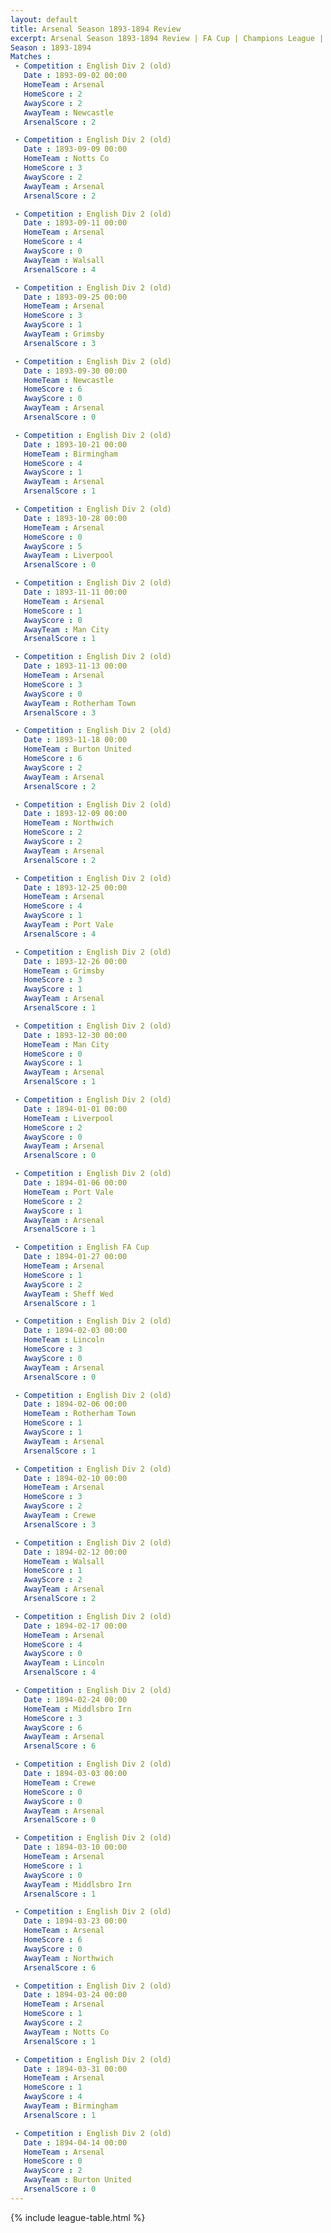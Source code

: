 ```yaml
---
layout: default
title: Arsenal Season 1893-1894 Review
excerpt: Arsenal Season 1893-1894 Review | FA Cup | Champions League | League Cup 
Season : 1893-1894
Matches :
 - Competition : English Div 2 (old)
   Date : 1893-09-02 00:00
   HomeTeam : Arsenal
   HomeScore : 2
   AwayScore : 2
   AwayTeam : Newcastle
   ArsenalScore : 2

 - Competition : English Div 2 (old)
   Date : 1893-09-09 00:00
   HomeTeam : Notts Co
   HomeScore : 3
   AwayScore : 2
   AwayTeam : Arsenal
   ArsenalScore : 2

 - Competition : English Div 2 (old)
   Date : 1893-09-11 00:00
   HomeTeam : Arsenal
   HomeScore : 4
   AwayScore : 0
   AwayTeam : Walsall
   ArsenalScore : 4

 - Competition : English Div 2 (old)
   Date : 1893-09-25 00:00
   HomeTeam : Arsenal
   HomeScore : 3
   AwayScore : 1
   AwayTeam : Grimsby
   ArsenalScore : 3

 - Competition : English Div 2 (old)
   Date : 1893-09-30 00:00
   HomeTeam : Newcastle
   HomeScore : 6
   AwayScore : 0
   AwayTeam : Arsenal
   ArsenalScore : 0

 - Competition : English Div 2 (old)
   Date : 1893-10-21 00:00
   HomeTeam : Birmingham
   HomeScore : 4
   AwayScore : 1
   AwayTeam : Arsenal
   ArsenalScore : 1

 - Competition : English Div 2 (old)
   Date : 1893-10-28 00:00
   HomeTeam : Arsenal
   HomeScore : 0
   AwayScore : 5
   AwayTeam : Liverpool
   ArsenalScore : 0

 - Competition : English Div 2 (old)
   Date : 1893-11-11 00:00
   HomeTeam : Arsenal
   HomeScore : 1
   AwayScore : 0
   AwayTeam : Man City
   ArsenalScore : 1

 - Competition : English Div 2 (old)
   Date : 1893-11-13 00:00
   HomeTeam : Arsenal
   HomeScore : 3
   AwayScore : 0
   AwayTeam : Rotherham Town
   ArsenalScore : 3

 - Competition : English Div 2 (old)
   Date : 1893-11-18 00:00
   HomeTeam : Burton United
   HomeScore : 6
   AwayScore : 2
   AwayTeam : Arsenal
   ArsenalScore : 2

 - Competition : English Div 2 (old)
   Date : 1893-12-09 00:00
   HomeTeam : Northwich
   HomeScore : 2
   AwayScore : 2
   AwayTeam : Arsenal
   ArsenalScore : 2

 - Competition : English Div 2 (old)
   Date : 1893-12-25 00:00
   HomeTeam : Arsenal
   HomeScore : 4
   AwayScore : 1
   AwayTeam : Port Vale
   ArsenalScore : 4

 - Competition : English Div 2 (old)
   Date : 1893-12-26 00:00
   HomeTeam : Grimsby
   HomeScore : 3
   AwayScore : 1
   AwayTeam : Arsenal
   ArsenalScore : 1

 - Competition : English Div 2 (old)
   Date : 1893-12-30 00:00
   HomeTeam : Man City
   HomeScore : 0
   AwayScore : 1
   AwayTeam : Arsenal
   ArsenalScore : 1

 - Competition : English Div 2 (old)
   Date : 1894-01-01 00:00
   HomeTeam : Liverpool
   HomeScore : 2
   AwayScore : 0
   AwayTeam : Arsenal
   ArsenalScore : 0

 - Competition : English Div 2 (old)
   Date : 1894-01-06 00:00
   HomeTeam : Port Vale
   HomeScore : 2
   AwayScore : 1
   AwayTeam : Arsenal
   ArsenalScore : 1

 - Competition : English FA Cup
   Date : 1894-01-27 00:00
   HomeTeam : Arsenal
   HomeScore : 1
   AwayScore : 2
   AwayTeam : Sheff Wed
   ArsenalScore : 1

 - Competition : English Div 2 (old)
   Date : 1894-02-03 00:00
   HomeTeam : Lincoln
   HomeScore : 3
   AwayScore : 0
   AwayTeam : Arsenal
   ArsenalScore : 0

 - Competition : English Div 2 (old)
   Date : 1894-02-06 00:00
   HomeTeam : Rotherham Town
   HomeScore : 1
   AwayScore : 1
   AwayTeam : Arsenal
   ArsenalScore : 1

 - Competition : English Div 2 (old)
   Date : 1894-02-10 00:00
   HomeTeam : Arsenal
   HomeScore : 3
   AwayScore : 2
   AwayTeam : Crewe
   ArsenalScore : 3

 - Competition : English Div 2 (old)
   Date : 1894-02-12 00:00
   HomeTeam : Walsall
   HomeScore : 1
   AwayScore : 2
   AwayTeam : Arsenal
   ArsenalScore : 2

 - Competition : English Div 2 (old)
   Date : 1894-02-17 00:00
   HomeTeam : Arsenal
   HomeScore : 4
   AwayScore : 0
   AwayTeam : Lincoln
   ArsenalScore : 4

 - Competition : English Div 2 (old)
   Date : 1894-02-24 00:00
   HomeTeam : Middlsbro Irn
   HomeScore : 3
   AwayScore : 6
   AwayTeam : Arsenal
   ArsenalScore : 6

 - Competition : English Div 2 (old)
   Date : 1894-03-03 00:00
   HomeTeam : Crewe
   HomeScore : 0
   AwayScore : 0
   AwayTeam : Arsenal
   ArsenalScore : 0

 - Competition : English Div 2 (old)
   Date : 1894-03-10 00:00
   HomeTeam : Arsenal
   HomeScore : 1
   AwayScore : 0
   AwayTeam : Middlsbro Irn
   ArsenalScore : 1

 - Competition : English Div 2 (old)
   Date : 1894-03-23 00:00
   HomeTeam : Arsenal
   HomeScore : 6
   AwayScore : 0
   AwayTeam : Northwich
   ArsenalScore : 6

 - Competition : English Div 2 (old)
   Date : 1894-03-24 00:00
   HomeTeam : Arsenal
   HomeScore : 1
   AwayScore : 2
   AwayTeam : Notts Co
   ArsenalScore : 1

 - Competition : English Div 2 (old)
   Date : 1894-03-31 00:00
   HomeTeam : Arsenal
   HomeScore : 1
   AwayScore : 4
   AwayTeam : Birmingham
   ArsenalScore : 1

 - Competition : English Div 2 (old)
   Date : 1894-04-14 00:00
   HomeTeam : Arsenal
   HomeScore : 0
   AwayScore : 2
   AwayTeam : Burton United
   ArsenalScore : 0
---
```



{% include league-table.html %}